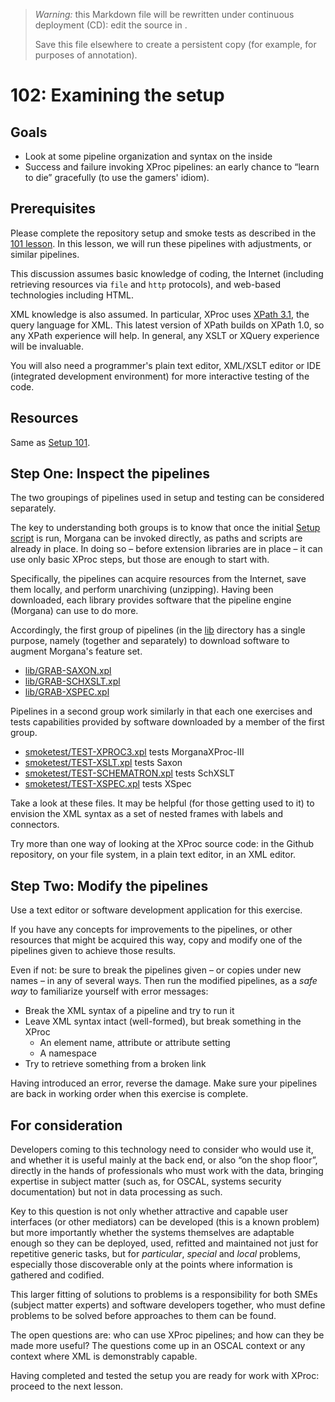 

> *Warning:* this Markdown file will be rewritten under continuous deployment (CD): edit the source in [](../../..).
> 
> Save this file elsewhere to create a persistent copy (for example, for purposes of annotation).

# 102: Examining the setup

## Goals

* Look at some pipeline organization and syntax on the inside
* Success and failure invoking XProc pipelines: an early chance to &ldquo;learn to die&rdquo; gracefully (to use the gamers' idiom).

## Prerequisites

Please complete the repository setup and smoke tests as described in the [101 lesson](acquire_101.md). In this lesson, we will run these pipelines with adjustments, or similar pipelines.

This discussion assumes basic knowledge of coding, the Internet (including retrieving resources via `file` and `http` protocols), and web-based technologies including HTML.

XML knowledge is also assumed. In particular, XProc uses [XPath                3.1](https://www.w3.org/TR/xpath-31/), the query language for XML. This latest version of XPath builds on XPath 1.0, so any XPath experience will help. In general, any XSLT or XQuery experience will be invaluable.

You will also need a programmer's plain text editor, XML/XSLT editor or IDE (integrated development environment) for more interactive testing of the code.

## Resources

Same as [Setup 101](acquire_101.md).

## Step One: Inspect the pipelines

The two groupings of pipelines used in setup and testing can be considered separately.

The key to understanding both groups is to know that once the initial [Setup                script](../../../setup.sh) is run, Morgana can be invoked directly, as paths and scripts are already in place. In doing so – before extension libraries are in place – it can use only basic XProc steps, but those are enough to start with.

Specifically, the pipelines can acquire resources from the Internet, save them locally, and perform unarchiving (unzipping). Having been downloaded, each library provides software that the pipeline engine (Morgana) can use to do more.

Accordingly, the first group of pipelines (in the [lib](../../../lib/readme.md) directory has a single purpose, namely (together and separately) to download software to augment Morgana's feature set.

* [lib/GRAB-SAXON.xpl](../../../lib/GRAB-SAXON.xpl)
* [lib/GRAB-SCHXSLT.xpl](../../../lib/GRAB-SCHXSLT.xpl)
* [lib/GRAB-XSPEC.xpl](../../../lib/GRAB-XSPEC.xpl)

Pipelines in a second group work similarly in that each one exercises and tests capabilities provided by software downloaded by a member of the first group.

* [smoketest/TEST-XPROC3.xpl](../../../smoketest/TEST-XPROC3.xpl) tests MorganaXProc-III
* [smoketest/TEST-XSLT.xpl](../../../smoketest/TEST-XSLT.xpl) tests Saxon
* [smoketest/TEST-SCHEMATRON.xpl](../../../smoketest/TEST-SCHEMATRON.xpl) tests SchXSLT
* [smoketest/TEST-XSPEC.xpl](../../../smoketest/TEST-XSPEC.xpl) tests XSpec

Take a look at these files. It may be helpful (for those getting used to it) to envision the XML syntax as a set of nested frames with labels and connectors.

Try more than one way of looking at the XProc source code: in the Github repository, on your file system, in a plain text editor, in an XML editor.

## Step Two: Modify the pipelines

Use a text editor or software development application for this exercise.

If you have any concepts for improvements to the pipelines, or other resources that might be acquired this way, copy and modify one of the pipelines given to achieve those results.

Even if not: be sure to break the pipelines given – or copies under new names – in any of several ways. Then run the modified pipelines, as a *safe way* to familiarize yourself with error messages:

* Break the XML syntax of a pipeline and try to run it
* Leave XML syntax intact (well-formed), but break something in the XProc 
  * An element name, attribute or attribute setting
  * A namespace
* Try to retrieve something from a broken link

Having introduced an error, reverse the damage. Make sure your pipelines are back in working order when this exercise is complete.

## For consideration

Developers coming to this technology need to consider who would use it, and whether it is useful mainly at the back end, or also &ldquo;on the shop floor&rdquo;, directly in the hands of professionals who must work with the data, bringing expertise in subject matter (such as, for OSCAL, systems security documentation) but not in data processing as such.

Key to this question is not only whether attractive and capable user interfaces (or other mediators) can be developed (this is a known problem) but more importantly whether the systems themselves are adaptable enough so they can be deployed, used, refitted and maintained not just for repetitive generic tasks, but for *particular*, *special* and *local* problems, especially those discoverable only at the points where information is gathered and codified.

This larger fitting of solutions to problems is a responsibility for both SMEs (subject matter experts) and software developers together, who must define problems to be solved before approaches to them can be found.

The open questions are: who can use XProc pipelines; and how can they be made more useful? The questions come up in an OSCAL context or any context where XML is demonstrably capable.

Having completed and tested the setup you are ready for work with XProc: proceed to the next lesson.
